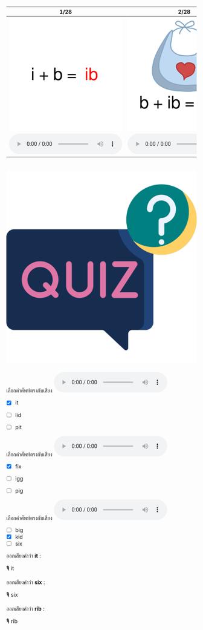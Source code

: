 <div class="carrousel">


|1/28|2/28|3/28|4/28|5/28|6/28|7/28|8/28|9/28|10/28|11/28|12/28|13/28|14/28|15/28|16/28|17/28|18/28|19/28|20/28|21/28|22/28|23/28|24/28|25/28|26/28|27/28|28/28|
| :----: | :----: | :----: | :----: | :----: | :----: | :----: | :----: | :----: | :----: | :----: | :----: | :----: | :----: | :----: | :----: | :----: | :----: | :----: | :----: | :----: | :----: | :----: | :----: | :----: | :----: | :----: | :----: |
|![](/media/img/IShortvowel__ibbe.svg)|![](/media/img/IShortvowel__bib.svg)|![](/media/img/IShortvowel__nib.svg)|![](/media/img/IShortvowel__rib.svg)|![](/media/img/IShortvowel__id.svg)|![](/media/img/IShortvowel__kid.svg)|![](/media/img/IShortvowel__lid.svg)|![](/media/img/IShortvowel__rid.svg)|![](/media/img/IShortvowel__igg.svg)|![](/media/img/IShortvowel__big.svg)|![](/media/img/IShortvowel__dig.svg)|![](/media/img/IShortvowel__pig.svg)|![](/media/img/IShortvowel__in.svg)|![](/media/img/IShortvowel__bin.svg)|![](/media/img/IShortvowel__pin.svg)|![](/media/img/IShortvowel__win.svg)|![](/media/img/IShortvowel__ip.svg)|![](/media/img/IShortvowel__dip.svg)|![](/media/img/IShortvowel__hip.svg)|![](/media/img/IShortvowel__lip.svg)|![](/media/img/IShortvowel__it.svg)|![](/media/img/IShortvowel__hit.svg)|![](/media/img/IShortvowel__pit.svg)|![](/media/img/IShortvowel__sit.svg)|![](/media/img/IShortvowel__ix.svg)|![](/media/img/IShortvowel__fix.svg)|![](/media/img/IShortvowel__mix.svg)|![](/media/img/IShortvowel__six.svg)|
|![](/media/audio/ibbe.mp3)|![](/media/audio/bib.mp3)|![](/media/audio/nib.mp3)|![](/media/audio/rib.mp3)|![](/media/audio/id.mp3)|![](/media/audio/kid.mp3)|![](/media/audio/lid.mp3)|![](/media/audio/rid.mp3)|![](/media/audio/igg.mp3)|![](/media/audio/big.mp3)|![](/media/audio/dig.mp3)|![](/media/audio/pig.mp3)|![](/media/audio/in.mp3)|![](/media/audio/bin.mp3)|![](/media/audio/pin.mp3)|![](/media/audio/win.mp3)|![](/media/audio/ip.mp3)|![](/media/audio/dip.mp3)|![](/media/audio/hip.mp3)|![](/media/audio/lip.mp3)|![](/media/audio/it.mp3)|![](/media/audio/hit.mp3)|![](/media/audio/pit.mp3)|![](/media/audio/sit.mp3)|![](/media/audio/ix.mp3)|![](/media/audio/fix.mp3)|![](/media/audio/mix.mp3)|![](/media/audio/six.mp3)|

</div>



# ![icon](/media/icons/quiz.svg) 


 เลือกคำศัพท์ตรงกับเสียง ![](/media/audio/it.mp3) 
 - [x] it
 - [ ] lid
 - [ ] pit


 เลือกคำศัพท์ตรงกับเสียง ![](/media/audio/fix.mp3) 
 - [x] fix
 - [ ] igg
 - [ ] pig


 เลือกคำศัพท์ตรงกับเสียง ![](/media/audio/kid.mp3) 
 - [ ] big
 - [x] kid
 - [ ] six

ออกเสียงคำว่า **it** :

🎙️ it

ออกเสียงคำว่า **six** :

🎙️ six

ออกเสียงคำว่า **rib** :

🎙️ rib

